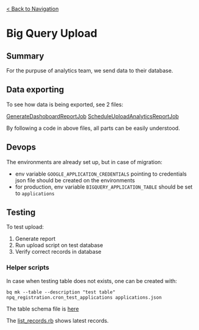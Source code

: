 [< Back to Navigation](../README.md)

# Big Query Upload

## Summary

For the purpuse of analytics team, we send data to their database.


## Data exporting

To see how data is being exported, see 2 files:

[GenerateDashoboardReportJob](../app/jobs/crons/generate_dashboard_report_job.rb)
[ScheduleUploadAnalyticsReportJob](../app/jobs/crons/schedule_upload_analytics_report_job.rb)

By following a code in above files, all parts can be easily understood.

## Devops

The environments are already set up, but in case of migration:

* env variable `GOOGLE_APPLICATION_CREDENTIALS` pointing to credentials json file should be created on the environments
* for production, env variable `BIGQUERY_APPLICATION_TABLE` should be set to `applications`
 
## Testing

To test upload:
1. Generate report
2. Run upload script on test database
3. Verify correct records in database

### Helper scripts

In case when testing table does not exists, one can be created with:

```shell
bq mk --table --description "test table" npq_registration.cron_test_applications applications.json
```
The table schema file is [here](analytics_export_scripts/applications.json)

The [list_records.rb](analytics_export_scripts/list_records.rb) shows latest records.

